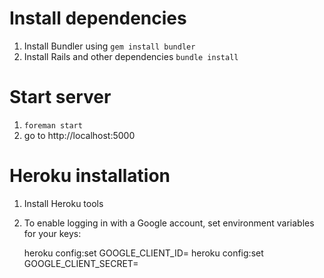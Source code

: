 # Install dependencies

1. Install Bundler using `gem install bundler`
2. Install Rails and other dependencies `bundle install`

# Start server

1. `foreman start`
2. go to http://localhost:5000

# Heroku installation

1. Install Heroku tools
2. To enable logging in with a Google account, set environment variables for your keys:

    heroku config:set GOOGLE_CLIENT_ID=<client id>
    heroku config:set GOOGLE_CLIENT_SECRET=<client secret>